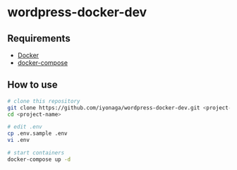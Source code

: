 # wordpress-docker-dev

## Requirements

* [Docker](https://www.docker.com/)
* [docker-compose](https://docs.docker.com/compose/)

## How to use

```sh
# clone this repository
git clone https://github.com/iyonaga/wordpress-docker-dev.git <project-name>
cd <project-name>

# edit .env
cp .env.sample .env
vi .env

# start containers
docker-compose up -d
```
